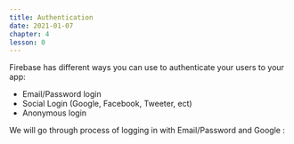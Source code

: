 ```yaml
---
title: Authentication
date: 2021-01-07
chapter: 4
lesson: 0
---
```


Firebase has different ways you can use to authenticate your users to your app:

* Email/Password login
* Social Login (Google, Facebook, Tweeter, ect)
* Anonymous login 

We will go through process of logging in with Email/Password and Google :